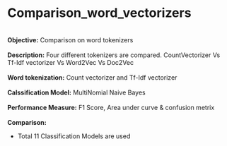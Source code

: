 # Comparison_word_vectorizers

<br>**Objective:** Comparison on word tokenizers<br>
<br>**Description:** Four different tokenizers are compared. CountVectorizer Vs Tf-Idf vectorizer Vs Word2Vec Vs Doc2Vec<br>
<br>**Word tokenization:** Count vectorizer and Tf-Idf vectorizer<br>
<br>**Calssification Model:** MultiNomial Naive Bayes<br>
<br>**Performance Measure:** F1 Score, Area under curve & confusion metrix<br>
<br>**Comparison:** <br>
- Total 11 Classification Models are used
